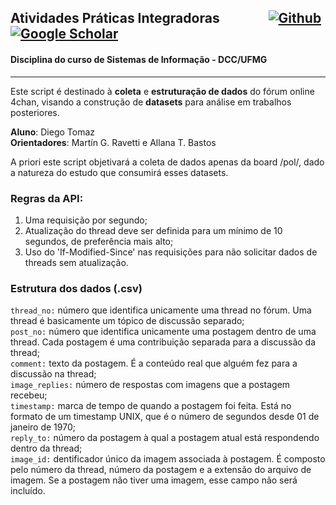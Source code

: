 ## Atividades Práticas Integradoras &emsp;&emsp; &emsp;  <a href='https://github.com/4chan/4chan-API' target="_blank"><img alt='Github' src='https://img.shields.io/badge/4chan_API-100000?style=plastic&logo=Github&logoColor=white&labelColor=BABABA&color=black'/></a> <a href='https://ufmg.br/cursos/graduacao/2358/91199/60539' target="_blank"><img alt='Google Scholar' src='https://img.shields.io/badge/Atividades_Práticas Integradoras (UFMG)-100000?style=plastic&logo=Google Scholar&logoColor=white&labelColor=2F00B0&color=2F00B0'/></a>

#### Disciplina do curso de Sistemas de Informação - DCC/UFMG
***
Este script é destinado à **coleta** e **estruturação de dados** do fórum online 4chan, visando a construção de **datasets** para análise em trabalhos posteriores.<br />

**Aluno**: Diego Tomaz<br />
**Orientadores**: Martín G. Ravetti e Allana T. Bastos <br />
 
A priori este script objetivará a coleta de dados apenas da board /pol/, dado a natureza do estudo que consumirá esses datasets. <br />

### Regras da API: 
 1. Uma requisição por segundo; 
 2. Atualização do thread deve ser definida
    para um mínimo de 10 segundos, de preferência mais alto; 
 3. Uso do 'If-Modified-Since' nas requisições para não solicitar dados de
    threads sem atualização.

### Estrutura dos dados (.csv)
`thread_no:` número que identifica unicamente uma thread no fórum. Uma thread é basicamente um tópico de discussão separado;<br>
`post_no:` número que identifica unicamente uma postagem dentro de uma thread. Cada postagem é uma contribuição separada para a discussão da thread;<br>
`comment:` texto da postagem. É a conteúdo real que alguém fez para a discussão na thread;<br>
`image_replies:` número de respostas com imagens que a postagem recebeu; <br>
`timestamp:` marca de tempo de quando a postagem foi feita. Está no formato de um timestamp UNIX, que é o número de segundos desde 01 de janeiro de 1970;<br>
`reply_to:` número da postagem à qual a postagem atual está respondendo dentro da thread;<br>
`image_id:` dentificador único da imagem associada à postagem. É composto pelo número da thread, número da postagem e a extensão do arquivo de imagem. Se a postagem não tiver uma imagem, esse campo não será incluído.
